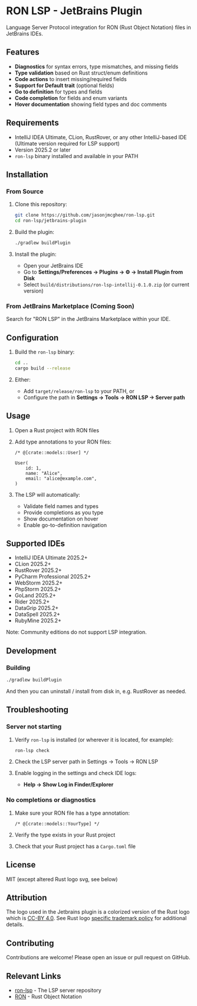 # RON LSP - JetBrains Plugin

Language Server Protocol integration for RON (Rust Object Notation) files in JetBrains IDEs.

## Features

- **Diagnostics** for syntax errors, type mismatches, and missing fields
- **Type validation** based on Rust struct/enum definitions
- **Code actions** to insert missing/required fields
- **Support for Default trait** (optional fields)
- **Go to definition** for types and fields
- **Code completion** for fields and enum variants
- **Hover documentation** showing field types and doc comments

## Requirements

- IntelliJ IDEA Ultimate, CLion, RustRover, or any other IntelliJ-based IDE (Ultimate version required for LSP support)
- Version 2025.2 or later
- `ron-lsp` binary installed and available in your PATH

## Installation

### From Source

1. Clone this repository:
   ```bash
   git clone https://github.com/jasonjmcghee/ron-lsp.git
   cd ron-lsp/jetbrains-plugin
   ```

2. Build the plugin:
   ```bash
   ./gradlew buildPlugin
   ```

3. Install the plugin:
   - Open your JetBrains IDE
   - Go to **Settings/Preferences → Plugins → ⚙️ → Install Plugin from Disk**
   - Select `build/distributions/ron-lsp-intellij-0.1.0.zip` (or current version)

### From JetBrains Marketplace (Coming Soon)

Search for "RON LSP" in the JetBrains Marketplace within your IDE.

## Configuration

1. Build the `ron-lsp` binary:
   ```bash
   cd ..
   cargo build --release
   ```

2. Either:
   - Add `target/release/ron-lsp` to your PATH, or
   - Configure the path in **Settings → Tools → RON LSP → Server path**

## Usage

1. Open a Rust project with RON files
2. Add type annotations to your RON files:
   ```ron
   /* @[crate::models::User] */

   User(
       id: 1,
       name: "Alice",
       email: "alice@example.com",
   )
   ```

3. The LSP will automatically:
   - Validate field names and types
   - Provide completions as you type
   - Show documentation on hover
   - Enable go-to-definition navigation

## Supported IDEs

- IntelliJ IDEA Ultimate 2025.2+
- CLion 2025.2+
- RustRover 2025.2+
- PyCharm Professional 2025.2+
- WebStorm 2025.2+
- PhpStorm 2025.2+
- GoLand 2025.2+
- Rider 2025.2+
- DataGrip 2025.2+
- DataSpell 2025.2+
- RubyMine 2025.2+

Note: Community editions do not support LSP integration.

## Development

### Building

```bash
./gradlew buildPlugin
```

And then you can uninstall / install from disk in, e.g. RustRover as needed.

## Troubleshooting

### Server not starting

1. Verify `ron-lsp` is installed (or wherever it is located, for example):
   ```bash
   ron-lsp check
   ```

2. Check the LSP server path in Settings → Tools → RON LSP

3. Enable logging in the settings and check IDE logs:
   - **Help → Show Log in Finder/Explorer**

### No completions or diagnostics

1. Make sure your RON file has a type annotation:
   ```ron
   /* @[crate::models::YourType] */
   ```

2. Verify the type exists in your Rust project

3. Check that your Rust project has a `Cargo.toml` file

## License

MIT (except altered Rust logo svg, see below)

## Attribution

The logo used in the Jetbrains plugin is a colorized version of the Rust logo which is [CC-BY 4.0](https://creativecommons.org/licenses/by/4.0/). See Rust logo [specific trademark policy](https://rustfoundation.org/policy/rust-trademark-policy/#art) for additional details.

## Contributing

Contributions are welcome! Please open an issue or pull request on GitHub.

## Relevant Links

- [ron-lsp](https://github.com/jasonjmcghee/ron-lsp) - The LSP server repository
- [RON](https://github.com/ron-rs/ron) - Rust Object Notation

